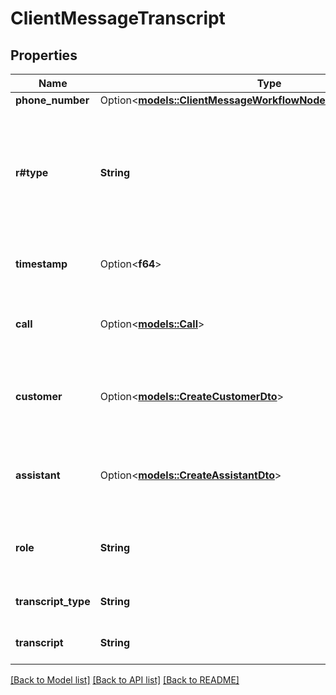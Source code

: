 # ClientMessageTranscript

## Properties

Name | Type | Description | Notes
------------ | ------------- | ------------- | -------------
**phone_number** | Option<[**models::ClientMessageWorkflowNodeStartedPhoneNumber**](ClientMessageWorkflowNodeStarted_phoneNumber.md)> |  | [optional]
**r#type** | **String** | This is the type of the message. \"transcript\" is sent as transcriber outputs partial or final transcript. | 
**timestamp** | Option<**f64**> | This is the timestamp of the message. | [optional]
**call** | Option<[**models::Call**](Call.md)> | This is the call that the message is associated with. | [optional]
**customer** | Option<[**models::CreateCustomerDto**](CreateCustomerDTO.md)> | This is the customer that the message is associated with. | [optional]
**assistant** | Option<[**models::CreateAssistantDto**](CreateAssistantDTO.md)> | This is the assistant that the message is associated with. | [optional]
**role** | **String** | This is the role for which the transcript is for. | 
**transcript_type** | **String** | This is the type of the transcript. | 
**transcript** | **String** | This is the transcript content. | 

[[Back to Model list]](../README.md#documentation-for-models) [[Back to API list]](../README.md#documentation-for-api-endpoints) [[Back to README]](../README.md)


